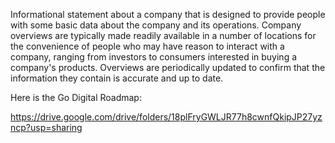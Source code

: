 Informational statement about a company that is designed to provide people with some basic data about the company and its operations. Company overviews are typically made readily available in a number of locations for the convenience of people who may have reason to interact with a company, ranging from investors to consumers interested in buying a company's products. Overviews are periodically updated to confirm that the information they contain is accurate and up to date.

Here is the Go Digital Roadmap:

https://drive.google.com/drive/folders/18plFryGWLJR77h8cwnfQkipJP27yzncp?usp=sharing